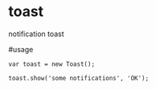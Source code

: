 # toast
notification toast

#usage
```
var toast = new Toast();

toast.show('some notifications', 'OK');
```
